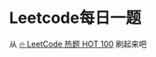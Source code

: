 # Leetcode每日一题

从 [🔥 LeetCode 热题 HOT 100](https://leetcode-cn.com/problemset/leetcode-hot-100/) 刷起来吧